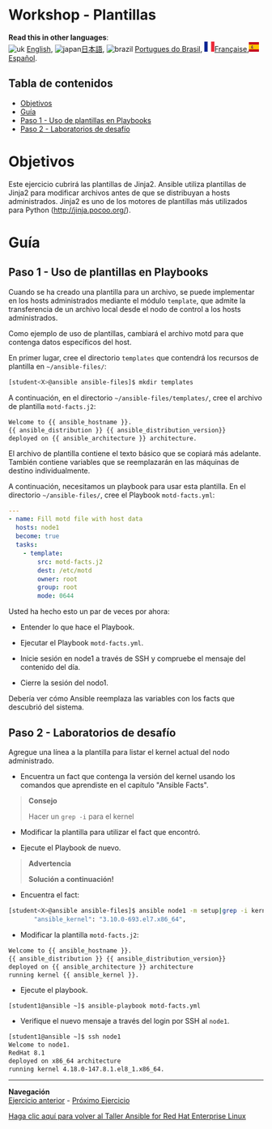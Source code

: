 # Workshop - Plantillas

**Read this in other languages**:
<br>![uk](../../../images/uk.png) [English](README.md),  ![japan](../../../images/japan.png)[日本語](README.ja.md), ![brazil](../../../images/brazil.png) [Portugues do Brasil](README.pt-br.md), ![france](../../../images/fr.png)[Française](README.fr.md),![Español](../../../images/col.png)[Español](README.es.md).

## Tabla de contenidos

* [Objetivos](#Objetivos)
* [Guía](#Guía)
* [Paso 1 - Uso de plantillas en Playbooks](#Paso-1---Uso-de-plantillas-en-Playbooks)
* [Paso 2 - Laboratorios de desafío](#Paso-2---Laboratorios-de-desafío)

# Objetivos

Este ejercicio cubrirá las plantillas de Jinja2. Ansible utiliza plantillas de Jinja2 para modificar archivos antes de que se distribuyan a hosts administrados. Jinja2 es uno de los motores de plantillas más utilizados para Python (<http://jinja.pocoo.org/>).

# Guía

## Paso 1 - Uso de plantillas en Playbooks

Cuando se ha creado una plantilla para un archivo, se puede implementar en los hosts administrados mediante el módulo `template`, que admite la transferencia de un archivo local desde el nodo de control a los hosts administrados.

Como ejemplo de uso de plantillas, cambiará el archivo motd para que contenga datos específicos del host.

En primer lugar, cree el directorio `templates` que contendrá los recursos de plantilla en `~/ansible-files/`:


```bash
[student<X>@ansible ansible-files]$ mkdir templates
```
A continuación, en el directorio `~/ansible-files/templates/`, cree el archivo de plantilla `motd-facts.j2`:

<!-- {% raw %} -->
```html+jinja
Welcome to {{ ansible_hostname }}.
{{ ansible_distribution }} {{ ansible_distribution_version}}
deployed on {{ ansible_architecture }} architecture.
```
<!-- {% endraw %} -->

El archivo de plantilla contiene el texto básico que se copiará más adelante. También contiene variables que se reemplazarán en las máquinas de destino individualmente.

A continuación, necesitamos un playbook para usar esta plantilla. En el directorio `~/ansible-files/`, cree el Playbook `motd-facts.yml`:

```yaml
---
- name: Fill motd file with host data
  hosts: node1
  become: true
  tasks:
    - template:
        src: motd-facts.j2
        dest: /etc/motd
        owner: root
        group: root
        mode: 0644
```
Usted ha hecho esto un par de veces por ahora:

  - Entender lo que hace el Playbook.

  - Ejecutar el Playbook `motd-facts.yml`.

  - Inicie sesión en node1 a través de SSH y compruebe el mensaje del contenido del día.
  - Cierre la sesión del nodo1.

Debería ver cómo Ansible reemplaza las variables con los facts que descubrió del sistema.

## Paso 2 - Laboratorios de desafío

Agregue una línea a la plantilla para listar el kernel actual del nodo administrado.

  - Encuentra un fact que contenga la versión del kernel usando los comandos que aprendiste en el capítulo "Ansible Facts".



> **Consejo**
>
> Hacer un `grep -i` para el kernel

  - Modificar la plantilla para utilizar el fact que encontró.

  - Ejecute el Playbook de nuevo.


> **Advertencia**
>
> **Solución a continuación\!**


  - Encuentra el fact:
```bash
[student<X>@ansible ansible-files]$ ansible node1 -m setup|grep -i kernel
       "ansible_kernel": "3.10.0-693.el7.x86_64",
```

  - Modificar la plantilla `motd-facts.j2`:
<!-- {% raw %} -->
```html+jinja
Welcome to {{ ansible_hostname }}.
{{ ansible_distribution }} {{ ansible_distribution_version}}
deployed on {{ ansible_architecture }} architecture
running kernel {{ ansible_kernel }}.
```
<!-- {% endraw %} -->

  - Ejecute el playbook.
```
[student1@ansible ~]$ ansible-playbook motd-facts.yml
```

  - Verifique el nuevo mensaje a través del login por SSH al `node1`.
```
[student1@ansible ~]$ ssh node1
Welcome to node1.
RedHat 8.1
deployed on x86_64 architecture
running kernel 4.18.0-147.8.1.el8_1.x86_64.
```

----
**Navegación**
<br>
[Ejercicio anterior](../1.5-handlers/README.es.md) - [Próximo Ejercicio](../1.7-role/README.es.md)

[Haga clic aquí para volver al Taller Ansible for Red Hat Enterprise Linux](../README.md#section-1---ansible-engine-exercises)
